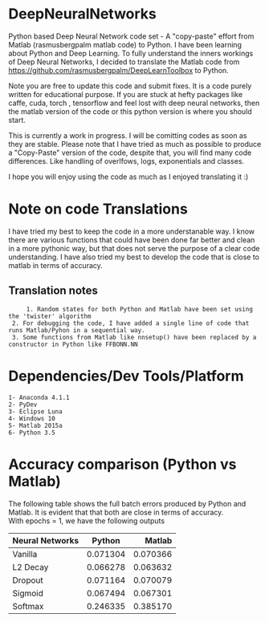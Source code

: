 # DeepNeuralNetworks
Python based Deep Neural Network code set - A "copy-paste" effort from Matlab  (rasmusbergpalm matlab code) to Python.
I have been learning about Python and Deep Learning. To fully understand the inners workings of Deep Neural Networks, 
I decided to translate the Matlab code from https://github.com/rasmusbergpalm/DeepLearnToolbox to Python.

Note you are free to update this code and submit fixes. It is a code purely written for educational purpose. 
If you are stuck at hefty packages like caffe, cuda, torch , tensorflow and feel lost with deep neural networks, 
then the matlab version of the code or this python version is where you should start.

This is currently a work in progress. I will be comitting codes as soon as they are stable. 
Please note that I have tried as much as possible to produce a "Copy-Paste" version of the code, despite that, you will find many code differences. Like handling of overlfows, logs, exponentials and classes. 

I hope you will enjoy using the code as much as I enjoyed translating it :)

# Note on code Translations
I have tried my best to keep the code in a more understanable way. I know there are various functions that could have been done far better and clean in a more pythonic way, but that does not serve the purpose of a clear code understanding. I have also tried my best to develop the code that is close to matlab in terms of accuracy.

 ## Translation notes
         1. Random states for both Python and Matlab have been set using the 'twister' algorithm
 	 2. For debugging the code, I have added a single line of code that runs Matlab/Pyhon in a sequential way.
 	 3. Some functions from Matlab like nnsetup() have been replaced by a constructor in Python like FFBONN.NN
 	 
# Dependencies/Dev Tools/Platform
	1- Anaconda 4.1.1
	2- PyDev
	3- Eclipse Luna
	4- Windows 10
	5- Matlab 2015a
	6- Python 3.5

# Accuracy comparison (Python vs Matlab)
The following table shows the full batch errors produced by Python and Matlab. It is evident that that both are close 
in terms of accuracy.  
With epochs = 1, we have the following outputs

| Neural Networks        | Python          | Matlab   |
| ---------------------- |:---------------:| --------:|
| Vanilla		         | 0.071304        | 0.070366 | 
| L2 Decay		         | 0.066278        | 0.063632 | 
| Dropout		         | 0.071164        | 0.070079 | 
| Sigmoid		         | 0.067494        | 0.067301 | 
| Softmax		         | 0.246335        | 0.385170 |
